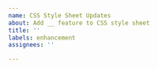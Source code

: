 ```yaml
---
name: CSS Style Sheet Updates
about: Add __ feature to CSS style sheet
title: ''
labels: enhancement
assignees: ''

---
```



